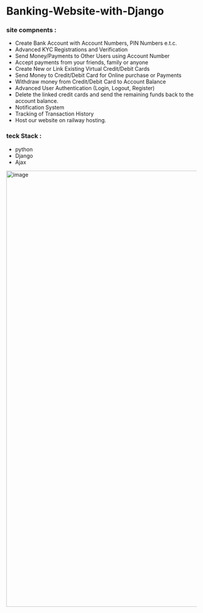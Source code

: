 # Banking-Website-with-Django

### site compnents :
    
  - Create Bank Account with Account Numbers, PIN Numbers e.t.c.
  - Advanced KYC Registrations and Verification
  - Send Money/Payments to Other Users using Account Number
  - Accept payments from your friends, family or anyone
  - Create New or Link Existing Virtual Credit/Debit Cards
  - Send Money to Credit/Debit Card for Online purchase or Payments
  - Withdraw money from Credit/Debit Card to Account Balance
  - Advanced User Authentication (Login, Logout, Register)
  - Delete the linked credit cards and send the remaining funds back to the account balance.
  - Notification System
  - Tracking of Transaction History
  - Host our website on railway hosting. 


### teck Stack :
  - python
  - Django  
  - Ajax    


<img width="1153" alt="image" src="https://github.com/user-attachments/assets/a4ab559c-5c43-442c-84d1-2aa2c4088858">
